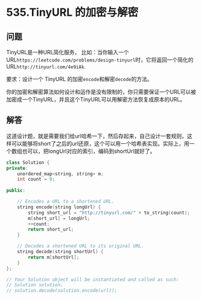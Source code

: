 # 535.TinyURL 的加密与解密

## 问题
TinyURL是一种URL简化服务， 比如：当你输入一个URL`https://leetcode.com/problems/design-tinyurl`时，它将返回一个简化的URL`http://tinyurl.com/4e9iAk`.

要求：设计一个 TinyURL 的加密`encode`和解密`decode`的方法。

你的加密和解密算法如何设计和运作是没有限制的，你只需要保证一个URL可以被加密成一个TinyURL，并且这个TinyURL可以用解密方法恢复成原本的URL。

## 解答
这道设计题，就是需要我们给url哈希一下，然后存起来，自己设计一套规则，这样可以能够将short了之后的url还原，这个可以用一个哈希表实现。实际上，用一个数组也可以，把longUrl对应的索引，编码到shortUrl就好了。

```C++
class Solution {
private:
    unordered_map<string, string> m;
    int count = 0;
    
public:

    // Encodes a URL to a shortened URL.
    string encode(string longUrl) {
        string short_url = "http://tinyurl.com/" + to_string(count);
        m[short_url] = longUrl;
        ++count;
        return short_url;
    }

    // Decodes a shortened URL to its original URL.
    string decode(string shortUrl) {
        return m[shortUrl];   
    }
};

// Your Solution object will be instantiated and called as such:
// Solution solution;
// solution.decode(solution.encode(url));
```
